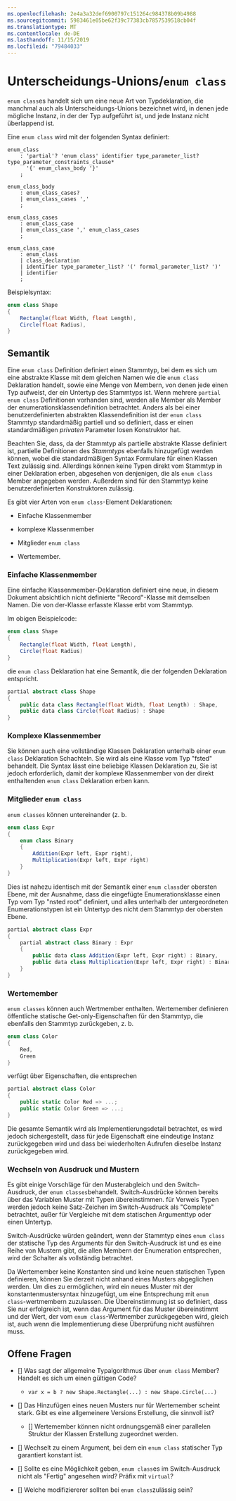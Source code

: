 ```yaml
---
ms.openlocfilehash: 2e4a3a32def6900797c151264c984378b09b4988
ms.sourcegitcommit: 5983461e05be62f39c77383cb7857539518cb04f
ms.translationtype: MT
ms.contentlocale: de-DE
ms.lasthandoff: 11/15/2019
ms.locfileid: "79484033"
---
```


# <a name="discriminated-unions--enum-class"></a>Unterscheidungs-Unions/`enum class`

`enum class`es handelt sich um eine neue Art von Typdeklaration, die manchmal auch als Unterscheidungs-Unions bezeichnet wird, in denen jede mögliche Instanz, in der der Typ aufgeführt ist, und jede Instanz nicht überlappend ist.

Eine `enum class` wird mit der folgenden Syntax definiert:

```antlr
enum_class
    : 'partial'? 'enum class' identifier type_parameter_list? type_parameter_constraints_clause* 
      '{' enum_class_body '}'
    ;

enum_class_body
    : enum_class_cases?
    | enum_class_cases ','
    ;

enum_class_cases
    : enum_class_case
    | enum_class_case ',' enum_class_cases
    ;

enum_class_case
    : enum_class
    | class_declaration
    | identifier type_parameter_list? '(' formal_parameter_list? ')'
    | identifier
    ;

```

Beispielsyntax:

```C#
enum class Shape
{
    Rectangle(float Width, float Length),
    Circle(float Radius),
}
```

## <a name="semantics"></a>Semantik

Eine `enum class` Definition definiert einen Stammtyp, bei dem es sich um eine abstrakte Klasse mit dem gleichen Namen wie die `enum class` Deklaration handelt, sowie eine Menge von Membern, von denen jede einen Typ aufweist, der ein Untertyp des Stammtyps ist. Wenn mehrere `partial enum class` Definitionen vorhanden sind, werden alle Member als Member der enumerationsklassendefinition betrachtet. Anders als bei einer benutzerdefinierten abstrakten Klassendefinition ist der `enum class` Stammtyp standardmäßig partiell und so definiert, dass er einen standardmäßigen *privaten* Parameter losen Konstruktor hat.

Beachten Sie, dass, da der Stammtyp als partielle abstrakte Klasse definiert ist, partielle Definitionen des *Stammtyps* ebenfalls hinzugefügt werden können, wobei die standardmäßigen Syntax Formulare für einen Klassen Text zulässig sind.
Allerdings können keine Typen direkt vom Stammtyp in einer Deklaration erben, abgesehen von denjenigen, die als `enum class` Member angegeben werden. Außerdem sind für den Stammtyp keine benutzerdefinierten Konstruktoren zulässig.

Es gibt vier Arten von `enum class`-Element Deklarationen:

* Einfache Klassenmember

* komplexe Klassenmember

* Mitglieder `enum class`

* Wertemember.

### <a name="simple-class-members"></a>Einfache Klassenmember

Eine einfache Klassenmember-Deklaration definiert eine neue, in diesem Dokument absichtlich nicht definierte "Record"-Klasse mit demselben Namen. Die von der-Klasse erfasste Klasse erbt vom Stammtyp.

Im obigen Beispielcode:

```C#
enum class Shape
{
    Rectangle(float Width, float Length),
    Circle(float Radius)
}
```

die `enum class` Deklaration hat eine Semantik, die der folgenden Deklaration entspricht.

```C#
partial abstract class Shape
{
    public data class Rectangle(float Width, float Length) : Shape,
    public data class Circle(float Radius) : Shape
}
```

### <a name="complex-class-members"></a>Komplexe Klassenmember

Sie können auch eine vollständige Klassen Deklaration unterhalb einer `enum class` Deklaration Schachteln. Sie wird als eine Klasse vom Typ "fsted" behandelt. Die Syntax lässt eine beliebige Klassen Deklaration zu, Sie ist jedoch erforderlich, damit der komplexe Klassenmember von der direkt enthaltenden `enum class` Deklaration erben kann. 

### <a name="enum-class-members"></a>Mitglieder `enum class`

`enum classes` können untereinander (z. b.

```C#
enum class Expr
{
    enum class Binary
    {
        Addition(Expr left, Expr right),
        Multiplication(Expr left, Expr right)
    }
}
```

Dies ist nahezu identisch mit der Semantik einer `enum class`der obersten Ebene, mit der Ausnahme, dass die eingefügte Enumerationsklasse einen Typ vom Typ "nsted root" definiert, und alles unterhalb der untergeordneten Enumerationstypen ist ein Untertyp des nicht dem Stammtyp der obersten Ebene.

```C#
partial abstract class Expr
{
    partial abstract class Binary : Expr
    {
        public data class Addition(Expr left, Expr right) : Binary,
        public data class Multiplication(Expr left, Expr right) : Binary
    }
}
```

### <a name="value-members"></a>Wertemember

`enum classes` können auch Wertmember enthalten. Wertemember definieren öffentliche statische Get-only-Eigenschaften für den Stammtyp, die ebenfalls den Stammtyp zurückgeben, z. b.

```C#
enum class Color
{
    Red,
    Green
}
```

verfügt über Eigenschaften, die entsprechen

```C#
partial abstract class Color
{
    public static Color Red => ...;
    public static Color Green => ...;
}
```

Die gesamte Semantik wird als Implementierungsdetail betrachtet, es wird jedoch sichergestellt, dass für jede Eigenschaft eine eindeutige Instanz zurückgegeben wird und dass bei wiederholten Aufrufen dieselbe Instanz zurückgegeben wird.


### <a name="switch-expression-and-patterns"></a>Wechseln von Ausdruck und Mustern

Es gibt einige Vorschläge für den Musterabgleich und den Switch-Ausdruck, der `enum classes`behandelt. Switch-Ausdrücke können bereits über das Variablen Muster mit Typen übereinstimmen. für Verweis Typen werden jedoch keine Satz-Zeichen im Switch-Ausdruck als "Complete" betrachtet, außer für Vergleiche mit dem statischen Argumenttyp oder einen Untertyp.

Switch-Ausdrücke würden geändert, wenn der Stammtyp eines `enum class` der statische Typ des Arguments für den Switch-Ausdruck ist und es eine Reihe von Mustern gibt, die allen Membern der Enumeration entsprechen, wird der Schalter als vollständig betrachtet.

Da Wertemember keine Konstanten sind und keine neuen statischen Typen definieren, können Sie derzeit nicht anhand eines Musters abgeglichen werden. Um dies zu ermöglichen, wird ein neues Muster mit der konstantenmustersyntax hinzugefügt, um eine Entsprechung mit `enum class`-wertmembern zuzulassen. Die Übereinstimmung ist so definiert, dass Sie nur erfolgreich ist, wenn das Argument für das Muster übereinstimmt und der Wert, der vom `enum class`-Wertmember zurückgegeben wird, gleich ist, auch wenn die Implementierung diese Überprüfung nicht ausführen muss.


## <a name="open-questions"></a>Offene Fragen

- [] Was sagt der allgemeine Typalgorithmus über `enum class` Member? Handelt es sich um einen gültigen Code?
    * `var x = b ? new Shape.Rectangle(...) : new Shape.Circle(...)`

- [] Das Hinzufügen eines neuen Musters nur für Wertemember scheint stark. Gibt es eine allgemeinere Versions Erstellung, die sinnvoll ist?
    - [] Wertemember können nicht ordnungsgemäß einer parallelen Struktur der Klassen Erstellung zugeordnet werden.

- [] Wechselt zu einem Argument, bei dem ein `enum class` statischer Typ garantiert konstant ist.

- [] Sollte es eine Möglichkeit geben, `enum class`es im Switch-Ausdruck nicht als "Fertig" angesehen wird? Präfix mit `virtual`?

- [] Welche modifiziererer sollten bei `enum class`zulässig sein?